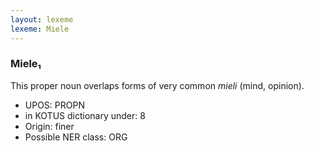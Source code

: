 ```yaml
---
layout: lexeme
lexeme: Miele
---
```


###  Miele₁

This proper noun overlaps forms of very common *mieli* (mind, opinion).
* UPOS:  PROPN
* in KOTUS dictionary under:  8
* Origin:  finer
* Possible NER class:  ORG

